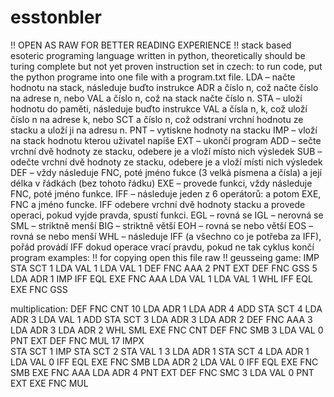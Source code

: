 # esstonbler
!! OPEN AS RAW FOR BETTER READING EXPERIENCE !!
stack based esoteric programing language written in python, theoretically should be turing complete but not yet proven
instruction set in czech:
to run code, put the python programe into one file with a program.txt file.
LDA – načte hodnotu na stack, následuje buďto instrukce ADR a číslo n, což načte číslo na adrese n, nebo VAL a číslo n, což na stack načte číslo n.
STA – uloží hodnotu do paměti, následuje buďto instrukce VAL a čísla n, k, což uloží číslo n na adrese k, nebo SCT a číslo n, což odstraní vrchní hodnotu ze stacku a uloží ji na adresu n.
PNT – vytiskne hodnoty na stacku
IMP – vloží na stack hodnotu kterou uživatel napíše
EXT – ukončí program
ADD – sečte vrchní dvě hodnoty ze stacku, odebere je a vloží místo nich výsledek
SUB – odečte vrchní dvě hodnoty ze stacku, odebere je a vloží místi nich  výsledek
DEF – vždy následuje FNC, poté jméno fukce (3 velká písmena a čísla) a její délka v řádkách (bez tohoto řádku)
EXE – provede funkci, vždy následuje FNC, poté jméno funkce.
IFF – následuje jeden z 6 operátorů: a potom EXE, FNC a jméno funcke. IFF odebere vrchní dvě hodnoty stacku a provede operaci, pokud vyjde pravda, spustí funkci.
	EGL – rovná se
	IGL – nerovná se
	SML – striktně menší
	BIG – striktně větší
	EOH – rovná se nebo větší
	EOS – rovná se nebo menší
WHL – následuje IFF (a všechno co je potřeba za IFF), pořád provádí IFF dokud operace vrací pravdu, pokud ne tak cyklus končí
program examples: !! for copying open this file raw !!
geusseing game:
IMP
STA SCT 1
LDA VAL 1
LDA VAL 1
DEF FNC AAA 2
    PNT
    EXT
DEF FNC GSS 5
    LDA ADR 1
    IMP
    IFF EQL EXE FNC AAA
    LDA VAL 1
    LDA VAL 1
WHL IFF EQL EXE FNC GSS

multiplication:
DEF FNC CNT 10 
    LDA ADR 1
    LDA ADR 4
    ADD
    STA SCT 4
    LDA ADR 3
    LDA VAL 1
    ADD
    STA SCT 3
    LDA ADR 3
    LDA ADR 2
DEF FNC AAA 3
    LDA ADR 3
    LDA ADR 2
    WHL SML EXE FNC CNT
DEF FNC SMB 3
    LDA VAL 0
    PNT
    EXT
DEF FNC MUL 17
    IMPX	
    STA SCT 1
    IMP
    STA SCT 2
    STA VAL 1 3
    LDA ADR 1
    STA SCT 4
    LDA ADR 1
    LDA VAL 0
    IFF EQL EXE FNC SMB
    LDA ADR 2
    LDA VAL 0
    IFF EQL EXE FNC SMB
    EXE FNC AAA
    LDA ADR 4
    PNT
    EXT
DEF FNC SMC 3
    LDA VAL 0
    PNT
    EXT
EXE FNC MUL
